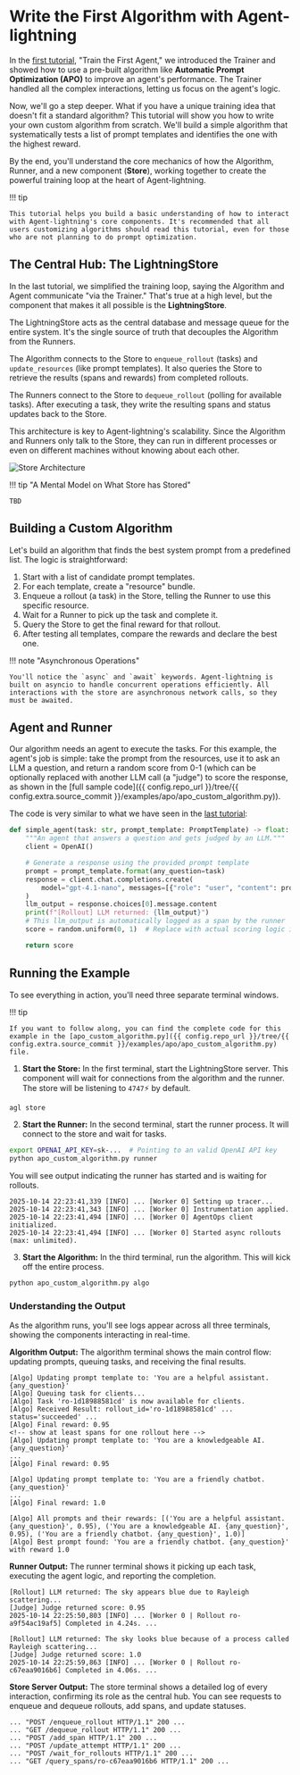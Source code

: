 # Write the First Algorithm with Agent-lightning

In the [first tutorial](./train-first-agent.md), "Train the First Agent," we introduced the Trainer and showed how to use a pre-built algorithm like **Automatic Prompt Optimization (APO)** to improve an agent's performance. The Trainer handled all the complex interactions, letting us focus on the agent's logic.

Now, we'll go a step deeper. What if you have a unique training idea that doesn't fit a standard algorithm? This tutorial will show you how to write your own custom algorithm from scratch. We'll build a simple algorithm that systematically tests a list of prompt templates and identifies the one with the highest reward.

By the end, you'll understand the core mechanics of how the Algorithm, Runner, and a new component (**Store**), working together to create the powerful training loop at the heart of Agent-lightning.

!!! tip

    This tutorial helps you build a basic understanding of how to interact with Agent-lightning's core components. It's recommended that all users customizing algorithms should read this tutorial, even for those who are not planning to do prompt optimization.

## The Central Hub: The LightningStore

In the last tutorial, we simplified the training loop, saying the Algorithm and Agent communicate "via the Trainer." That's true at a high level, but the component that makes it all possible is the **LightningStore**.

The LightningStore acts as the central database and message queue for the entire system. It's the single source of truth that decouples the Algorithm from the Runners.

<!-- You should explain what's resources before introducing the store. I believe that's not covered in the last tutorial. -->

The Algorithm connects to the Store to `enqueue_rollout` (tasks) and `update_resources` (like prompt templates). It also queries the Store to retrieve the results (spans and rewards) from completed rollouts.

The Runners connect to the Store to `dequeue_rollout` (polling for available tasks). After executing a task, they write the resulting spans and status updates back to the Store.

This architecture is key to Agent-lightning's scalability. Since the Algorithm and Runners only talk to the Store, they can run in different processes or even on different machines without knowing about each other.

![Store Architecture](../)

<!-- talk about that the store auto handles attempts, retries, and maintain task queue, rollouts, spans, resources. --->
<!-- we should also talk about what is tracer -- it instruments the calls to llm and log spans. Our default tracer is based on AgentOps SDK. -->
!!! tip "A Mental Model on What Store has Stored"

    TBD

## Building a Custom Algorithm

Let's build an algorithm that finds the best system prompt from a predefined list. The logic is straightforward:

1. Start with a list of candidate prompt templates.
2. For each template, create a "resource" bundle.
3. Enqueue a rollout (a task) in the Store, telling the Runner to use this specific resource.
4. Wait for a Runner to pick up the task and complete it.
5. Query the Store to get the final reward for that rollout.
6. After testing all templates, compare the rewards and declare the best one.

<!-- the implementation should be a pure python function that interacts with the store, not class based. -->

!!! note "Asynchronous Operations"

    You'll notice the `async` and `await` keywords. Agent-lightning is built on asyncio to handle concurrent operations efficiently. All interactions with the store are asynchronous network calls, so they must be awaited.

## Agent and Runner

Our algorithm needs an agent to execute the tasks. For this example, the agent's job is simple: take the prompt from the resources, use it to ask an LLM a question, and return a random score from 0-1 (which can be optionally replaced with another LLM call (a "judge") to score the response, as shown in the [full sample code]({{ config.repo_url }}/tree/{{ config.extra.source_commit }}/examples/apo/apo_custom_algorithm.py)).

The code is very similar to what we have seen in the [last tutorial](./train-first-agent.md):

```python
def simple_agent(task: str, prompt_template: PromptTemplate) -> float:
    """An agent that answers a question and gets judged by an LLM."""
    client = OpenAI()

    # Generate a response using the provided prompt template
    prompt = prompt_template.format(any_question=task)
    response = client.chat.completions.create(
        model="gpt-4.1-nano", messages=[{"role": "user", "content": prompt}]
    )
    llm_output = response.choices[0].message.content
    print(f"[Rollout] LLM returned: {llm_output}")
    # This llm_output is automatically logged as a span by the runner
    score = random.uniform(0, 1)  # Replace with actual scoring logic if needed

    return score
```

<!-- Use a runner and tracer to kickoff the iteration. Listen to more tasks, carry out the tasks, and report back to the store. -->

## Running the Example

To see everything in action, you'll need three separate terminal windows.

!!! tip

    If you want to follow along, you can find the complete code for this example in the [apo_custom_algorithm.py]({{ config.repo_url }}/tree/{{ config.extra.source_commit }}/examples/apo/apo_custom_algorithm.py) file.

1. **Start the Store:** In the first terminal, start the LightningStore server. This component will wait for connections from the algorithm and the runner. The store will be listening to `4747`⚡ by default.

```bash
agl store
```

2. **Start the Runner:** In the second terminal, start the runner process. It will connect to the store and wait for tasks.

```bash
export OPENAI_API_KEY=sk-...  # Pointing to an valid OpenAI API key
python apo_custom_algorithm.py runner
```

You will see output indicating the runner has started and is waiting for rollouts.

```text
2025-10-14 22:23:41,339 [INFO] ... [Worker 0] Setting up tracer...
2025-10-14 22:23:41,343 [INFO] ... [Worker 0] Instrumentation applied.
2025-10-14 22:23:41,494 [INFO] ... [Worker 0] AgentOps client initialized.
2025-10-14 22:23:41,494 [INFO] ... [Worker 0] Started async rollouts (max: unlimited).
```

3. **Start the Algorithm:** In the third terminal, run the algorithm. This will kick off the entire process.

```bash
python apo_custom_algorithm.py algo
```

### Understanding the Output

As the algorithm runs, you'll see logs appear across all three terminals, showing the components interacting in real-time.

**Algorithm Output:** The algorithm terminal shows the main control flow: updating prompts, queuing tasks, and receiving the final results.

```text
[Algo] Updating prompt template to: 'You are a helpful assistant. {any_question}'
[Algo] Queuing task for clients...
[Algo] Task 'ro-1d18988581cd' is now available for clients.
[Algo] Received Result: rollout_id='ro-1d18988581cd' ... status='succeeded' ...
[Algo] Final reward: 0.95
<!-- show at least spans for one rollout here -->
[Algo] Updating prompt template to: 'You are a knowledgeable AI. {any_question}'
...
[Algo] Final reward: 0.95

[Algo] Updating prompt template to: 'You are a friendly chatbot. {any_question}'
...
[Algo] Final reward: 1.0

[Algo] All prompts and their rewards: [('You are a helpful assistant. {any_question}', 0.95), ('You are a knowledgeable AI. {any_question}', 0.95), ('You are a friendly chatbot. {any_question}', 1.0)]
[Algo] Best prompt found: 'You are a friendly chatbot. {any_question}' with reward 1.0
```

**Runner Output:** The runner terminal shows it picking up each task, executing the agent logic, and reporting the completion.

```text
[Rollout] LLM returned: The sky appears blue due to Rayleigh scattering...
[Judge] Judge returned score: 0.95
2025-10-14 22:25:50,803 [INFO] ... [Worker 0 | Rollout ro-a9f54ac19af5] Completed in 4.24s. ...

[Rollout] LLM returned: The sky looks blue because of a process called Rayleigh scattering...
[Judge] Judge returned score: 1.0
2025-10-14 22:25:59,863 [INFO] ... [Worker 0 | Rollout ro-c67eaa9016b6] Completed in 4.06s. ...
```

**Store Server Output:** The store terminal shows a detailed log of every interaction, confirming its role as the central hub. You can see requests to enqueue and dequeue rollouts, add spans, and update statuses.

```text
... "POST /enqueue_rollout HTTP/1.1" 200 ...
... "GET /dequeue_rollout HTTP/1.1" 200 ...
... "POST /add_span HTTP/1.1" 200 ...
... "POST /update_attempt HTTP/1.1" 200 ...
... "POST /wait_for_rollouts HTTP/1.1" 200 ...
... "GET /query_spans/ro-c67eaa9016b6 HTTP/1.1" 200 ...
```
